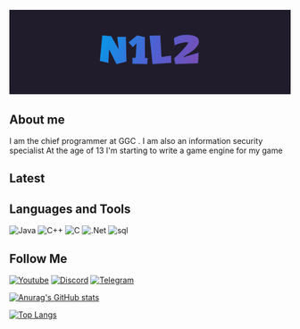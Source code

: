 [![Header](https://github.com/N1l2/N1l2/blob/main/assets/N1l2.gif)](https://www.youtube.com/channel/UCAwJJvq8jKOBPOFxLXQFpDw/videos)

## About me
I am the chief programmer at GGC . I am also an information security specialist
At the age of 13 I'm starting to write a game engine for my game

## Latest 


## Languages and Tools

![Java](https://img.shields.io/badge/-java-000000?style=for-the-badge&logo=java&logoColor=FF6501)
![C++](https://img.shields.io/badge/-С++-000000?style=for-the-badge&logo=C%2b%2b&logoColor=6296CC)
![C](https://img.shields.io/badge/-C%23-000000?style=for-the-badge&logo=C&logoColor=965AD6)
![.Net](https://img.shields.io/badge/-.framework-000000?style=for-the-badge&logo=.Net&logoColor=6296CC)
![sql](https://img.shields.io/badge/-.sql-000000?style=for-the-badge&logo=mysql&logoColor=00648b)

## Follow Me

[![Youtube](https://img.shields.io/badge/-Youtube-090909?style=for-the-badge&logo=Youtube&logoColor=FF0000)](https://www.youtube.com/channel/UCAwJJvq8jKOBPOFxLXQFpDw)
[![Discord](https://img.shields.io/badge/-discord-090909?style=for-the-badge&logo=Discord&logoColor=#5562EA)](https://discord.gg/X3uQdEQRJ5)
[![Telegram](https://img.shields.io/badge/-Telegram-090909?style=for-the-badge&logo=Telegram&logoColor=#5562EA)](https://t.me/N1l32)



[![Anurag's GitHub stats](https://github-readme-stats.vercel.app/api?username=N1l2&show_icons=true&theme=tokyonight&locale=ru)](https://github.com/anuraghazra/github-readme-stats)

[![Top Langs](https://github-readme-stats.vercel.app/api/top-langs/?username=N1l2&layout=compact)](https://github.com/N1l2)
